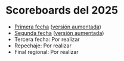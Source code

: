 # Scoreboards del 2025

- [Primera fecha](primera_fecha) ([versión aumentada](primera_fecha/aumentado))
- [Segunda fecha](segunda_fecha) ([versión aumentada](segunda_fecha/aumentado))
- Tercera fecha: Por realizar
- Repechaje: Por realizar
- Final regional: Por realizar

